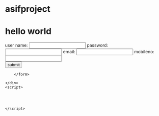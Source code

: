 # asifproject
<!DOCTYPE html>
<html lang="en">
<head>
  <title>developing an home page releted to project asif </title>
  <link rel="stylesheet" href="asif.css">
  
  </head>
  <body>
    <h1>hello world</h1>
    <div class="container">
      <form action="" onsubmit="return validation()">
        <label>user name: </label>
        <input type="text" name="user" id="user">
         <label>password: </label>
        <input type="text" name="user" id="user">
         <label>email: </label>
        <input type="text" name="user" id="user">
         <label>mobileno: </label>
        <input type="text" name="user" id="user">
        <br>
        <input type="submit" value="submit" name="submit">
  
        </form>
      
    </div>
    <script>
      
      
      
      
    </script>
  </body>
    
